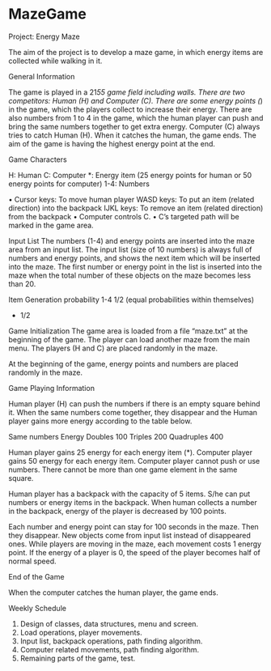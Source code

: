 # MazeGame

Project:  Energy Maze

The aim of the project is to develop a maze game,
in which energy items are collected while walking in it.


General Information

The game is played in a 21*55 game field including walls. There are two competitors: Human (H) and Computer (C). There are some energy points (*) in the game, which the players collect to increase their energy. There are also numbers from 1 to 4 in the game, which the human player can push and bring the same numbers together to get extra energy. Computer (C) always tries to catch Human (H). When it catches the human, the game ends. The aim of the game is having the highest energy point at the end.

Game Characters

H: Human
C: Computer
*: Energy item (25 energy points for human or 50 energy points for computer) 1-4: Numbers

•	Cursor keys: To move human player
WASD keys: To put an item (related direction) into the backpack IJKL keys: To remove an item (related direction) from the backpack
•	Computer controls C.
•	C’s targeted path will be marked in the game area.


 
 
Input List
The numbers (1-4) and energy points are inserted into the maze area from an input list. The input list (size of 10 numbers) is always full of numbers and energy points, and shows the next item which will be inserted into the maze. The first number or energy point in the list is inserted into the maze when the total number of these objects on the maze becomes less than 20.

Item	Generation probability
1-4	           1/2   (equal probabilities within themselves)
*	1/2


Game Initialization
The game area is loaded from a file “maze.txt” at the beginning of the game. The player can load another maze from the main menu. The players (H and C) are placed randomly in the maze.

At the beginning of the game, energy points and numbers are placed randomly in the maze.

Game Playing Information

Human player (H) can push the numbers if there is an empty square behind it. When the same numbers come together, they disappear and the Human player gains more energy according to the table below.

Same numbers	Energy
Doubles	        100
Triples	        200
Quadruples	    400

Human player gains 25 energy for each energy item (*). Computer player gains 50 energy for each energy item. Computer player cannot push or use numbers. There cannot be more than one game element in the same square.

Human player has a backpack with the capacity of 5 items. S/he can put numbers or energy items in the backpack. When human collects a number in the backpack, energy of the player is decreased by 100 points.

Each number and energy point can stay for 100 seconds in the maze. Then they disappear. New objects come from input list instead of disappeared ones. While players are moving in the maze, each movement costs 1 energy point. If the energy of a player is 0, the speed of the player becomes half of normal speed.


End of the Game

When the computer catches the human player, the game ends.


 Weekly Schedule
1.	Design of classes, data structures, menu and screen.
2.	Load operations, player movements.
3.	Input list, backpack operations, path finding algorithm.
4.	Computer related movements, path finding algorithm.
5.	Remaining parts of the game, test.

 
